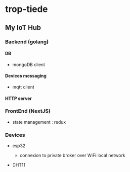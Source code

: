 # trop-tiede

## My IoT Hub

### Backend (golang)

#### DB

- mongoDB client

#### Devices messaging

- mqtt client

#### HTTP server

### FrontEnd (NextJS)

- state management : redux

### Devices

- esp32
    - connexion to private broker over WiFi local network

- DHT11
